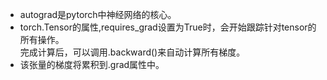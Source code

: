 * autograd是pytorch中神经网络的核心。
* torch.Tensor的属性,requires_grad设置为True时，会开始跟踪针对tensor的所有操作。<br>完成计算后，可以调用.backward()来自动计算所有梯度。
* 该张量的梯度将累积到.grad属性中。
